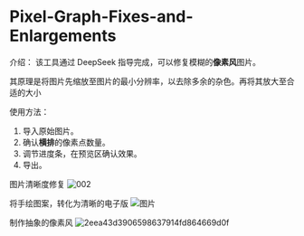 # Pixel-Graph-Fixes-and-Enlargements

介绍：
该工具通过 DeepSeek 指导完成，可以修复模糊的**像素风**图片。

其原理是将图片先缩放至图片的最小分辨率，以去除多余的杂色。再将其放大至合适的大小

使用方法：
1. 导入原始图片。
2. 确认**横排**的像素点数量。
3. 调节进度条，在预览区确认效果。
4. 导出。

图片清晰度修复
![002](https://github.com/user-attachments/assets/142faa48-949e-4ca7-bfce-45e67bfc6838)

将手绘图案，转化为清晰的电子版
![图片](https://github.com/user-attachments/assets/e75b06e4-3d01-472a-8c16-5addce30fe7f)

制作抽象的像素风
![2eea43d3906598637914fd864669d0f](https://github.com/user-attachments/assets/5cb2805b-af27-403d-a400-492c681ccf34)
